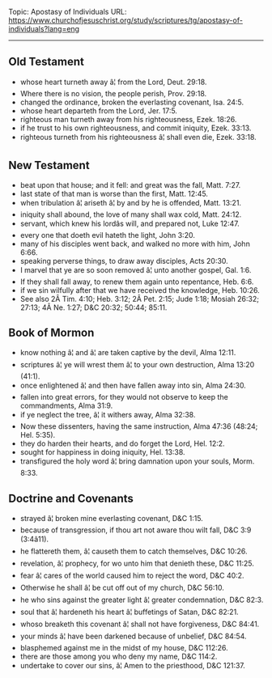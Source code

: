 Topic: Apostasy of Individuals
URL: https://www.churchofjesuschrist.org/study/scriptures/tg/apostasy-of-individuals?lang=eng

---

## Old Testament

- whose heart turneth away â¦ from the Lord, Deut. 29:18.
- Where there is no vision, the people perish, Prov. 29:18.
- changed the ordinance, broken the everlasting covenant, Isa. 24:5.
- whose heart departeth from the Lord, Jer. 17:5.
- righteous man turneth away from his righteousness, Ezek. 18:26.
- if he trust to his own righteousness, and commit iniquity, Ezek. 33:13.
- righteous turneth from his righteousness â¦ shall even die, Ezek. 33:18.

## New Testament

- beat upon that house; and it fell: and great was the fall, Matt. 7:27.
- last state of that man is worse than the first, Matt. 12:45.
- when tribulation â¦ ariseth â¦ by and by he is offended, Matt. 13:21.
- iniquity shall abound, the love of many shall wax cold, Matt. 24:12.
- servant, which knew his lordâs will, and prepared not, Luke 12:47.
- every one that doeth evil hateth the light, John 3:20.
- many of his disciples went back, and walked no more with him, John 6:66.
- speaking perverse things, to draw away disciples, Acts 20:30.
- I marvel that ye are so soon removed â¦ unto another gospel, Gal. 1:6.
- If they shall fall away, to renew them again unto repentance, Heb. 6:6.
- if we sin wilfully after that we have received the knowledge, Heb. 10:26.
- See also 2Â Tim. 4:10; Heb. 3:12; 2Â Pet. 2:15; Jude 1:18; Mosiah 26:32; 27:13; 4Â Ne. 1:27; D&C 20:32; 50:44; 85:11.

## Book of Mormon

- know nothing â¦ and â¦ are taken captive by the devil, Alma 12:11.
- scriptures â¦ ye will wrest them â¦ to your own destruction, Alma 13:20 (41:1).
- once enlightened â¦ and then have fallen away into sin, Alma 24:30.
- fallen into great errors, for they would not observe to keep the commandments, Alma 31:9.
- if ye neglect the tree, â¦ it withers away, Alma 32:38.
- Now these dissenters, having the same instruction, Alma 47:36 (48:24; Hel. 5:35).
- they do harden their hearts, and do forget the Lord, Hel. 12:2.
- sought for happiness in doing iniquity, Hel. 13:38.
- transfigured the holy word â¦ bring damnation upon your souls, Morm. 8:33.

## Doctrine and Covenants

- strayed â¦ broken mine everlasting covenant, D&C 1:15.
- because of transgression, if thou art not aware thou wilt fall, D&C 3:9 (3:4â11).
- he flattereth them, â¦ causeth them to catch themselves, D&C 10:26.
- revelation, â¦ prophecy, for wo unto him that denieth these, D&C 11:25.
- fear â¦ cares of the world caused him to reject the word, D&C 40:2.
- Otherwise he shall â¦ be cut off out of my church, D&C 56:10.
- he who sins against the greater light â¦ greater condemnation, D&C 82:3.
- soul that â¦ hardeneth his heart â¦ buffetings of Satan, D&C 82:21.
- whoso breaketh this covenant â¦ shall not have forgiveness, D&C 84:41.
- your minds â¦ have been darkened because of unbelief, D&C 84:54.
- blasphemed against me in the midst of my house, D&C 112:26.
- there are those among you who deny my name, D&C 114:2.
- undertake to cover our sins, â¦ Amen to the priesthood, D&C 121:37.

